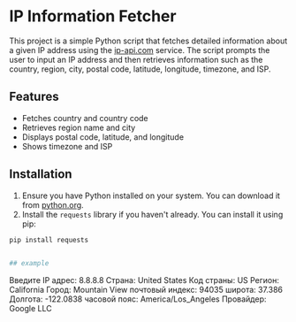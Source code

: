 # IP Information Fetcher

This project is a simple Python script that fetches detailed information about a given IP address using the [ip-api.com](http://ip-api.com/) service. The script prompts the user to input an IP address and then retrieves information such as the country, region, city, postal code, latitude, longitude, timezone, and ISP.

## Features

- Fetches country and country code
- Retrieves region name and city
- Displays postal code, latitude, and longitude
- Shows timezone and ISP

## Installation

1. Ensure you have Python installed on your system. You can download it from [python.org](https://www.python.org/downloads/).
2. Install the `requests` library if you haven't already. You can install it using pip:

```bash
pip install requests


## example

```
Введите IP адрес: 8.8.8.8
Страна: United States
Код страны: US
Регион: California
Город: Mountain View
почтовый индекс: 94035
широта: 37.386
Долгота: -122.0838
часовой пояс: America/Los_Angeles
Провайдер: Google LLC

```
